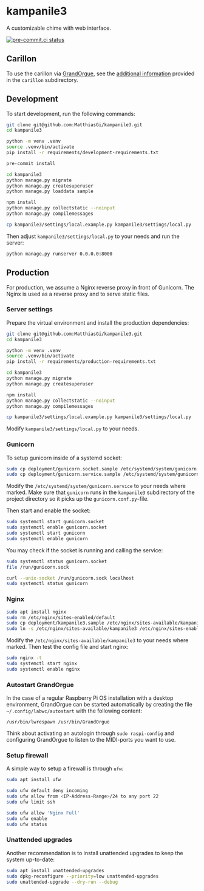 # kampanile3

A customizable chime with web interface.

[![pre-commit.ci status](https://results.pre-commit.ci/badge/github/MatthiasGi/kampanile3/main.svg)](https://results.pre-commit.ci/latest/github/MatthiasGi/kampanile3/main)

## Carillon

To use the carillon via [GrandOrgue](https://github.com/GrandOrgue/grandorgue),
see the [additional information](carillon/README.md) provided in the `carillon`
subdirectory.

## Development

To start development, run the following commands:

```bash
git clone git@github.com:MatthiasGi/kampanile3.git
cd kampanile3

python -m venv .venv
source .venv/bin/activate
pip install -r requirements/development-requirements.txt

pre-commit install

cd kampanile3
python manage.py migrate
python manage.py createsuperuser
python manage.py loaddata sample

npm install
python manage.py collectstatic --noinput
python manage.py compilemessages

cp kampanile3/settings/local.example.py kampanile3/settings/local.py
```

Then adjust `kampanile3/settings/local.py` to your needs and run the server:

```bash
python manage.py runserver 0.0.0.0:8000
```

## Production

For production, we assume a Nginx reverse proxy in front of Gunicorn. The Nginx
is used as a reverse proxy and to serve static files.

### Server settings

Prepare the virtual environment and install the production dependencies:

```bash
git clone git@github.com:MatthiasGi/kampanile3.git
cd kampanile3

python -m venv .venv
source .venv/bin/activate
pip install -r requirements/production-requirements.txt

cd kampanile3
python manage.py migrate
python manage.py createsuperuser

npm install
python manage.py collectstatic --noinput
python manage.py compilemessages

cp kampanile3/settings/local.example.py kampanile3/settings/local.py
```

Modify `kampanile3/settings/local.py` to your needs.

### Gunicorn

To setup gunicorn inside of a systemd socket:

```bash
sudo cp deployment/gunicorn.socket.sample /etc/systemd/system/gunicorn.socket
sudo cp deployment/gunicorn.service.sample /etc/systemd/system/gunicorn.service
```

Modify the `/etc/systemd/system/gunicorn.service` to your needs where marked.
Make sure that `gunicorn` runs in the `kampanile3` subdirectory of the project
directory so it picks up the `gunicorn.conf.py`-file.

Then start and enable the socket:

```bash
sudo systemctl start gunicorn.socket
sudo systemctl enable gunicorn.socket
sudo systemctl start gunicorn
sudo systemctl enable gunicorn
```

You may check if the socket is running and calling the service:

```bash
sudo systemctl status gunicorn.socket
file /run/gunicorn.sock

curl --unix-socket /run/gunicorn.sock localhost
sudo systemctl status gunicorn
```

### Nginx

```bash
sudo apt install nginx
sudo rm /etc/nginx/sites-enabled/default
sudo cp deployment/kampanile3.sample /etc/nginx/sites-available/kampanile3
sudo ln -s /etc/nginx/sites-available/kampanile3 /etc/nginx/sites-enabled/kampanile3
```

Modify the `/etc/nginx/sites-available/kampanile3` to your needs where marked.
Then test the config file and start nginx:

```bash
sudo nginx -t
sudo systemctl start nginx
sudo systemctl enable nginx
```

### Autostart GrandOrgue

In the case of a regular Raspberry Pi OS installation with a desktop
environment, GrandOrgue can be started automatically by creating the file
`~/.config/labwc/autostart` with the following content:

```text
/usr/bin/lwrespawn /usr/bin/GrandOrgue
```

Think about activating an autologin through `sudo raspi-config` and configuring
GrandOrgue to listen to the MIDI-ports you want to use.

### Setup firewall

A simple way to setup a firewall is through `ufw`:

```bash
sudo apt install ufw

sudo ufw default deny incoming
sudo ufw allow from <IP-Address-Range>/24 to any port 22
sudo ufw limit ssh

sudo ufw allow 'Nginx Full'
sudo ufw enable
sudo ufw status
```

### Unattended upgrades

Another recommendation is to install unattended upgrades to keep the system
up-to-date:

```bash
sudo apt install unattended-upgrades
sudo dpkg-reconfigure --priority=low unattended-upgrades
sudo unattended-upgrade --dry-run --debug
```
